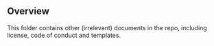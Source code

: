 ## Overview

This folder contains other (irrelevant) documents in the repo, including license, code of conduct and templates.
